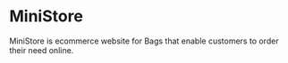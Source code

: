 # MiniStore
MiniStore is ecommerce website for Bags that enable customers to order their need online.
